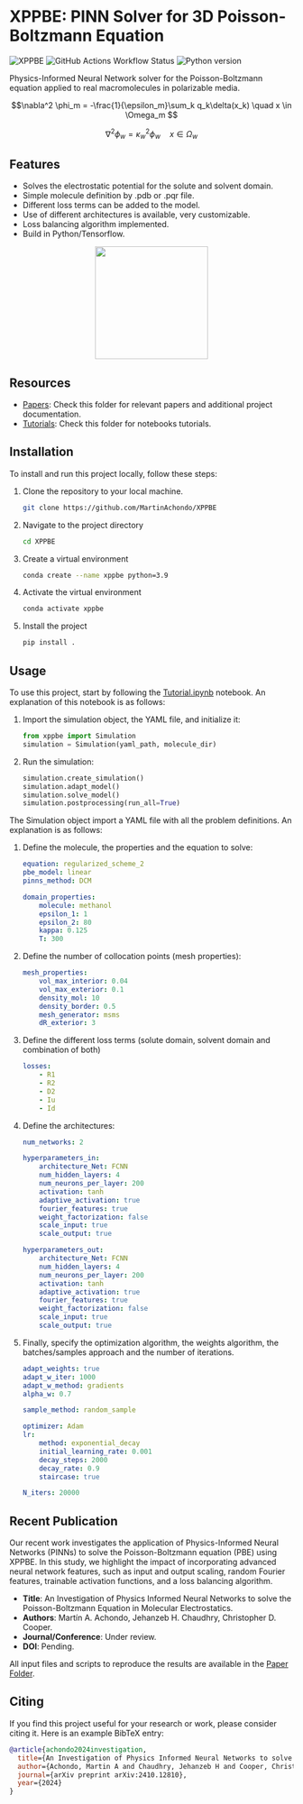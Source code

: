 
# XPPBE: PINN Solver for 3D Poisson-Boltzmann Equation 

![XPPBE](https://img.shields.io/badge/dynamic/toml?label=XPPBE&url=https%3A%2F%2Fraw.githubusercontent.com%2FMartinAchondo%2FXPPBE%2Fmaster%2Fpyproject.toml&query=%24.project.version&prefix=version%20&color=blue&logo=moleculer&logoColor=white)
![GitHub Actions Workflow Status](https://img.shields.io/github/actions/workflow/status/MartinAchondo/XPPBE/.github%2Fworkflows%2FCI.yml)
![Python version](https://img.shields.io/badge/dynamic/toml?url=https%3A%2F%2Fraw.githubusercontent.com%2FMartinAchondo%2FXPPBE%2Fmaster%2Fpyproject.toml&query=%24.project%5B'requires-python'%5D&logo=python&label=python&color=lightgrey)


Physics-Informed Neural Network solver for the Poisson-Boltzmann equation applied to real macromolecules in polarizable media.

$$\nabla^2 \phi_m = -\frac{1}{\epsilon_m}\sum_k q_k\delta(x_k) \quad x \in \Omega_m $$

$$\nabla^2 \phi_w = \kappa^2_w\phi_w \quad x \in \Omega_w $$


<!-- <p align="center">
  <img height="200" src="img/Implicit-solvent-tr.png">
</p> -->

<!-- <p align="center">
<picture>
    <source media="(prefers-color-scheme: dark)" srcset="img/Implicit-solvent-tr.png">
    <source media="(prefers-color-scheme: light)" srcset="img/Implicit-solvent.png">
    <img height="200" src="https://user-images.githubusercontent.com/25423296/163456779-a8556205-d0a5-45e2-ac17-42d089e3c3f8.png">
</picture>
</p> -->

## Features

- Solves the electrostatic potential for the solute and solvent domain.
- Simple molecule definition by .pdb or .pqr file.
- Different loss terms can be added to the model.
- Use of different architectures is available, very customizable.
- Loss balancing algorithm implemented.
- Build in Python/Tensorflow.

<p align="center">
  <img height="200" src="img/molecule.png">
</p>


## Resources

- [Papers](./papers/): Check this folder for relevant papers and additional project documentation.
- [Tutorials](./notebooks/tutorials/): Check this folder for notebooks tutorials.

## Installation

To install and run this project locally, follow these steps:

1. Clone the repository to your local machine.

   ```bash
   git clone https://github.com/MartinAchondo/XPPBE
   ```
2. Navigate to the project directory
   ```bash
   cd XPPBE
   ```
3. Create a virtual environment
   ```bash
   conda create --name xppbe python=3.9
   ```
4. Activate the virtual environment
   ```bash
   conda activate xppbe
   ```
5. Install the project
    ```bash
   pip install .
    ```

## Usage
To use this project, start by following the [Tutorial.ipynb](./tutorials/tutorial.ipynb) notebook. An explanation of this notebook is as follows:

1. Import the simulation object, the YAML file, and initialize it:
    ```py
    from xppbe import Simulation
    simulation = Simulation(yaml_path, molecule_dir)
    ```
2. Run the simulation:
    ```py
    simulation.create_simulation()
    simulation.adapt_model()
    simulation.solve_model()
    simulation.postprocessing(run_all=True)
    ```
The Simulation object import a YAML file with all the problem definitions. An explanation is as follows:

1. Define the molecule, the properties and the equation to solve:
    ```yaml
    equation: regularized_scheme_2
    pbe_model: linear
    pinns_method: DCM

    domain_properties:
        molecule: methanol
        epsilon_1: 1
        epsilon_2: 80
        kappa: 0.125
        T: 300
    ```     
2. Define the number of collocation points (mesh properties):
    ```yaml
    mesh_properties:
        vol_max_interior: 0.04
        vol_max_exterior: 0.1
        density_mol: 10
        density_border: 0.5
        mesh_generator: msms
        dR_exterior: 3
    ```

3. Define the different loss terms (solute domain, solvent domain and combination of both)
    ```yaml
    losses:
        - R1
        - R2
        - D2
        - Iu
        - Id
    ```
4. Define the architectures:
    ```yaml
    num_networks: 2

    hyperparameters_in:
        architecture_Net: FCNN
        num_hidden_layers: 4
        num_neurons_per_layer: 200
        activation: tanh
        adaptive_activation: true
        fourier_features: true
        weight_factorization: false
        scale_input: true
        scale_output: true

    hyperparameters_out:
        architecture_Net: FCNN
        num_hidden_layers: 4
        num_neurons_per_layer: 200
        activation: tanh
        adaptive_activation: true
        fourier_features: true
        weight_factorization: false
        scale_input: true
        scale_output: true
    ```

5. Finally, specify the optimization algorithm, the weights algorithm, the batches/samples approach and the number of iterations.
    ```yaml
    adapt_weights: true
    adapt_w_iter: 1000
    adapt_w_method: gradients
    alpha_w: 0.7         

    sample_method: random_sample
    
    optimizer: Adam
    lr:
        method: exponential_decay
        initial_learning_rate: 0.001
        decay_steps: 2000
        decay_rate: 0.9
        staircase: true

    N_iters: 20000
    ```

## Recent Publication

Our recent work investigates the application of Physics-Informed Neural Networks (PINNs) to solve the Poisson-Boltzmann equation (PBE) using XPPBE. In this study, we highlight the impact of incorporating advanced neural network features, such as input and output scaling, random Fourier features, trainable activation functions, and a loss balancing algorithm. 

<!-- Our findings show that these enhancements achieve accuracies of the order of 10⁻²—10⁻³, comparable to state-of-the-art methods. -->

- **Title**: An Investigation of Physics Informed Neural Networks to solve the Poisson-Boltzmann Equation in Molecular Electrostatics.
- **Authors**: Martín A. Achondo, Jehanzeb H. Chaudhry, Christopher D. Cooper.
- **Journal/Conference**: Under review.
- **DOI**: Pending.

All input files and scripts to reproduce the results are available in the [Paper Folder](./papers/PINN_PB_paper).


## Citing

If you find this project useful for your research or work, please consider citing it. Here is an example BibTeX entry:

```bibtex
@article{achondo2024investigation,
  title={An Investigation of Physics Informed Neural Networks to solve the Poisson-Boltzmann Equation in Molecular Electrostatics},
  author={Achondo, Martin A and Chaudhry, Jehanzeb H and Cooper, Christopher D},
  journal={arXiv preprint arXiv:2410.12810},
  year={2024}
}
```
